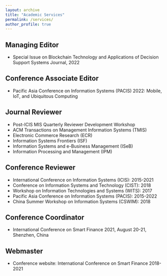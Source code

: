 ```yaml
---
layout: archive
title: "Academic Services"
permalink: /services/
author_profile: true
---
```


## Managing Editor
* Special Issue on Blockchain Technology and Applications of Decision Support Systems Journal, 2022

## Conference Associate Editor
* Pacific Asia Conference on Information Systems (PACIS) 2022: Mobile, IoT, and Ubiquitous Computing

## Journal Reviewer
* Post-ICIS MIS Quarterly Reviewer Development Workshop
* ACM Transactions on Management Information Systems (TMIS)
* Electronic Commerce Research (ECR)
* Information Systems Frontiers (ISF)
* Information Systems and e-Business Management (ISeB)
* Information Processing and Management (IPM)

## Conference Reviewer
* International Conference on Information Systems (ICIS): 2015-2021
* Conference on Information Systems and Technology (CIST): 2018
* Workshop on Information Technologies and Systems (WITS): 2017
* Pacific Asia Conference on Information Systems (PACIS): 2015-2022
* China Summer Workshop on Information Systems (CSWIM): 2018

## Conference Coordinator
* International Conference on Smart Finance 2021, August 20-21, Shenzhen, China

## Webmaster
* Conference website: International Conference on Smart Finance 2018-2021






